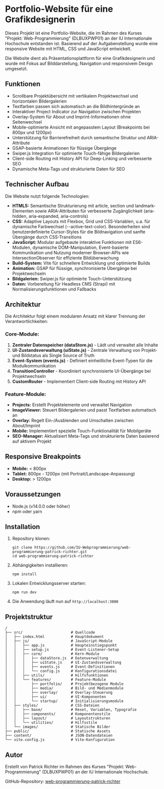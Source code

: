 # Portfolio-Website für eine Grafikdesignerin

Dieses Projekt ist eine Portfolio-Website, die im Rahmen des Kurses "Projekt: Web-Programmierung" (DLBUXPWP01) an der IU Internationale Hochschule entstanden ist. Basierend auf der Aufgabenstellung wurde eine responsive Website mit HTML, CSS und JavaScript entwickelt.

Die Website dient als Präsentationsplattform für eine Grafikdesignerin und wurde mit Fokus auf Bilddarstellung, Navigation und responsivem Design umgesetzt.

## Funktionen

* Scrollbare Projektübersicht mit vertikalem Projektwechsel und horizontalen Bildergalerien
* Textfarben passen sich automatisch an die Bildhintergründe an
* Interaktiver Project Indicator zur Navigation zwischen Projekten
* Overlay-System für About und Imprint-Informationen ohne Seitenwechsel
* Mobile-optimierte Ansicht mit angepasstem Layout (Breakpoints bei 800px und 1200px)
* Unterstützung für Barrierefreiheit durch semantische Struktur und ARIA-Attribute
* GSAP-basierte Animationen für flüssige Übergänge
* Swiper.js Integration für optimierte Touch-fähige Bildergalerien
* Client-side Routing mit History API für Deep-Linking und verbesserte SEO
* Dynamische Meta-Tags und strukturierte Daten für SEO

## Technischer Aufbau

Die Website nutzt folgende Technologien:

* **HTML5:** Semantische Strukturierung mit article, section und landmark-Elementen sowie ARIA-Attributen für verbesserte Zugänglichkeit (aria-hidden, aria-expanded, aria-controls)
* **CSS:** Adaptive Layouts mit Flexbox, Grid und CSS-Variablen, u.a. für dynamische Farbwechsel (--active-text-color). Besonderheiten sind benutzerdefinierte Cursor-Styles für die Bildnavigation und sanfte Übergänge durch CSS-Transitions
* **JavaScript:** Modular aufgebaute interaktive Funktionen mit ES6-Modulen, dynamische DOM-Manipulation, Event-basierte Kommunikation und Nutzung moderner Browser-APIs wie IntersectionObserver für effiziente Bildüberwachung
* **Build-System:** Vite für schnellere Entwicklung und optimierte Builds
* **Animation:** GSAP für flüssige, synchronisierte Übergänge bei Projektwechseln
* **Bildgalerien:** Swiper.js für optimierte Touch-Unterstützung
* **Daten:** Vorbereitung für Headless CMS (Strapi) mit Normalisierungsfunktionen und Fallbacks

## Architektur

Die Architektur folgt einem modularen Ansatz mit klarer Trennung der Verantwortlichkeiten:

### Core-Module:
1. **Zentraler Datenspeicher (dataStore.js)** - Lädt und verwaltet alle Inhalte
2. **UI-Zustandsverwaltung (uiState.js)** - Zentrale Verwaltung von Projekt- und Bildstatus als Single Source of Truth
3. **Event-System (events.js)** - Definiert einheitliche Event-Typen für die Modulkommunikation
4. **TransitionController** - Koordiniert synchronisierte UI-Übergänge bei Projektwechseln
5. **CustomRouter** - Implementiert Client-side Routing mit History API

### Feature-Module:
* **Projects:** Erstellt Projektelemente und verwaltet Navigation
* **ImageViewer:** Steuert Bildergalerien und passt Textfarben automatisch an
* **Overlay:** Regelt Ein-/Ausblenden und Umschalten zwischen About/Imprint
* **Mobile:** Implementiert spezielle Touch-Funktionalität für Mobilgeräte
* **SEO-Manager:** Aktualisiert Meta-Tags und strukturierte Daten basierend auf aktivem Projekt

## Responsive Breakpoints

* **Mobile:** < 800px
* **Tablet:** 800px - 1200px (mit Portrait/Landscape-Anpassung)
* **Desktop:** > 1200px

## Voraussetzungen

* Node.js (v14.0.0 oder höher)
* npm oder yarn

## Installation

1. Repository klonen:
   ```
   git clone https://github.com/IU-Webprogrammierung/web-programmierung-patrick-richter.git
   cd web-programmierung-patrick-richter
   ```

2. Abhängigkeiten installieren:
   ```
   npm install
   ```

3. Lokalen Entwicklungsserver starten:
   ```
   npm run dev
   ```

4. Die Anwendung läuft nun auf `http://localhost:3000`

## Projektstruktur

```
/
├── src/                      # Quellcode
│   ├── index.html            # Hauptdokument
│   ├── js/                   # JavaScript-Module
│   │   ├── app.js            # Haupteinstiegspunkt
│   │   ├── setup.js          # Event-Listener-Setup
│   │   ├── core/             # Kern-Module
│   │   │   ├── dataStore.js  # Datenverwaltung
│   │   │   ├── uiState.js    # UI-Zustandsverwaltung
│   │   │   ├── events.js     # Event-Definitionen
│   │   │   └── config.js     # Konfigurationsdatei
│   │   ├── utils/            # Hilfsfunktionen
│   │   └── features/         # Feature-Module
│   │       ├── portfolio/    # Projektbezogene Module
│   │       ├── media/        # Bild- und Medienmodule
│   │       ├── overlay/      # Overlay-Steuerung
│   │       ├── ui/           # UI-Komponenten
│   │       └── startup/      # Initialisierungsmodule
│   ├── styles/               # CSS-Dateien
│   │   ├── base/             # Reset, Variablen, Typografie
│   │   ├── components/       # Komponentenstile
│   │   ├── layout/           # Layoutstrukturen
│   │   └── utilities/        # Hilfsstile
│   └── images/               # Statische Bilder
├── public/                   # Statische Assets
├── content/                  # JSON-Datendateien
└── vite.config.js            # Vite-Konfiguration
```

## Autor

Erstellt von Patrick Richter im Rahmen des Kurses "Projekt: Web-Programmierung" (DLBUXPWP01) an der IU Internationale Hochschule.

GitHub-Repository: [web-programmierung-patrick-richter](https://github.com/IU-Webprogrammierung/web-programmierung-patrick-richter)